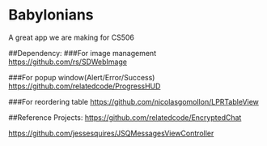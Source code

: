 # Babylonians
A great app we are making for CS506



##Dependency:
###For image management
https://github.com/rs/SDWebImage

###For popup window(Alert/Error/Success)
https://github.com/relatedcode/ProgressHUD

###For reordering table
https://github.com/nicolasgomollon/LPRTableView

##Reference Projects:
https://github.com/relatedcode/EncryptedChat

https://github.com/jessesquires/JSQMessagesViewController
